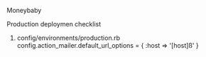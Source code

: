 Moneybaby

Production deploymen checklist

1. config/environments/production.rb
   config.action_mailer.default_url_options = { :host => '[host]ß' }
